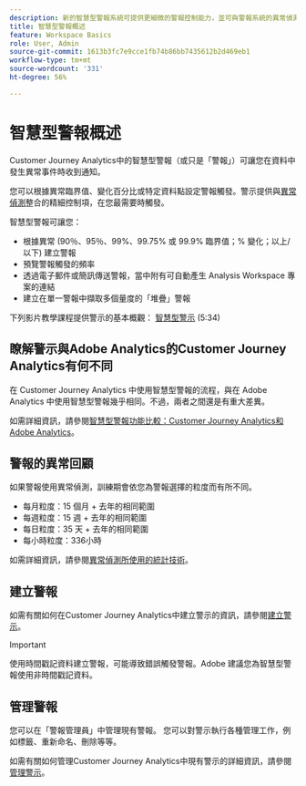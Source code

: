 ```yaml
---
description: 新的智慧型警報系統可提供更細微的警報控制能力，並可與警報系統的異常偵測整合。
title: 智慧型警報概述
feature: Workspace Basics
role: User, Admin
source-git-commit: 1613b3fc7e9cce1fb74b86bb7435612b2d469eb1
workflow-type: tm+mt
source-wordcount: '331'
ht-degree: 56%

---
```


# 智慧型警報概述

Customer Journey Analytics中的智慧型警報（或只是「警報」）可讓您在資料中發生異常事件時收到通知。

您可以根據異常臨界值、變化百分比或特定資料點設定警報觸發。警示提供與[異常偵測](/help/analysis-workspace/c-anomaly-detection/anomaly-detection.md)整合的精細控制項，在您最需要時觸發。

智慧型警報可讓您：

* 根據異常 (90％、95％、99%、99.75% 或 99.9% 臨界值；% 變化；以上/以下) 建立警報
* 預覽警報觸發的頻率
* 透過電子郵件或簡訊傳送警報，當中附有可自動產生 Analysis Workspace 專案的連結
* 建立在單一警報中擷取多個量度的「堆疊」警報

下列影片教學課程提供警示的基本概觀： [智慧型警示](https://experienceleague.adobe.com/docs/analytics-learn/tutorials/data-science/intelligent-alerts.html) (5:34)

## 瞭解警示與Adobe Analytics的Customer Journey Analytics有何不同

在 Customer Journey Analytics 中使用智慧型警報的流程，與在 Adobe Analytics 中使用智慧型警報幾乎相同。不過，兩者之間還是有重大差異。

如需詳細資訊，請參閱[智慧型警報功能比較：Customer Journey Analytics和Adobe Analytics](/help/analysis-workspace/c-intelligent-alerts/alerts-feature-comparison.md)。

## 警報的異常回顧

如果警報使用異常偵測，訓練期會依您為警報選擇的粒度而有所不同。

* 每月粒度：15 個月 + 去年的相同範圍
* 每週粒度：15 週 + 去年的相同範圍
* 每日粒度：35 天 + 去年的相同範圍
* 每小時粒度：336小時

如需詳細資訊，請參閱[異常偵測所使用的統計技術](/help/analysis-workspace/c-anomaly-detection/statistics-anomaly-detection.md)。

## 建立警報

如需有關如何在Customer Journey Analytics中建立警示的資訊，請參閱[建立警示](/help/analysis-workspace/c-intelligent-alerts/alert-builder.md)。

>[!IMPORTANT]
>
>使用時間戳記資料建立警報，可能導致錯誤觸發警報。Adobe 建議您為智慧型警報使用非時間戳記資料。

## 管理警報

您可以在「警報管理員」中管理現有警報。 您可以對警示執行各種管理工作，例如標籤、重新命名、刪除等等。

如需有關如何管理Customer Journey Analytics中現有警示的詳細資訊，請參閱[管理警示](/help/analysis-workspace/c-intelligent-alerts/alert-manager.md)。

